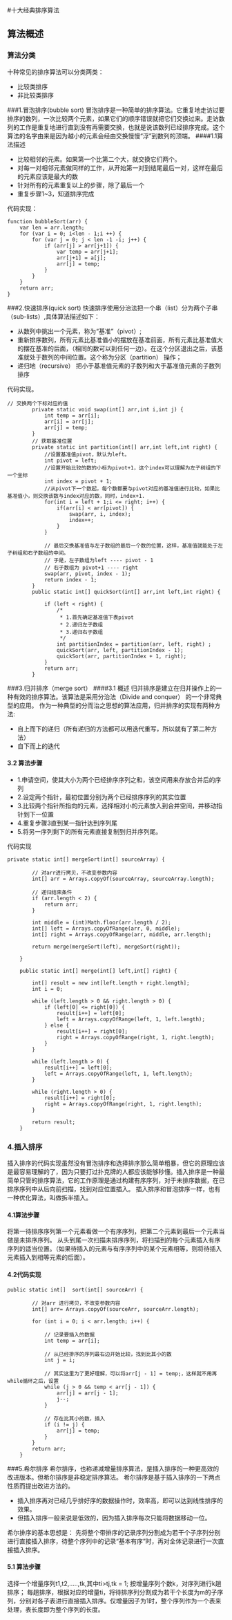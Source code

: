 #十大经典排序算法
## 算法概述
### 算法分类
十种常见的排序算法可以分类两类：
- 比较类排序
- 非比较类排序

###1.冒泡排序(bubble sort)
冒泡排序是一种简单的排序算法。它重复地走访过要排序的数列，一次比较两个元素，如果它们的顺序错误就把它们交换过来。走访数列的工作是重复地进行直到没有再需要交换，也就是说该数列已经排序完成。这个算法的名字由来是因为越小的元素会经由交换慢慢“浮”到数列的顶端。 
####1.1算法描述
- 比较相邻的元素。如果第一个比第二个大，就交换它们两个。
- 对每一对相邻元素做同样的工作，从开始第一对到结尾最后一对，这样在最后的元素应该是最大的数
- 针对所有的元素重复以上的步骤，除了最后一个
- 重复步骤1~3，知道排序完成

代码实现：
```
function bubbleSort(arr) {
    var len = arr.length;
    for (var i = 0; i<len - 1;i ++) {
        for (var j = 0; j < len -1 -i; j++) {
            if (arr[j] > arr[j+1]) {
                var temp = arr[j+1];
                arr[j+1] = a[j];
                arr[j] = temp;
            }
        }
    }
    return arr;
}
```
###2.快速排序(quick sort)
快速排序使用分治法把一个串（list）分为两个子串（sub-lists）,具体算法描述如下：
- 从数列中挑出一个元素，称为“基准”（pivot）;
- 重新排序数列，所有元素比基准值小的摆放在基准前面，所有元素比基准值大的摆在基准的后面，（相同的数可以到任何一边）。在这个分区退出之后，该基准就处于数列的中间位置。这个称为分区（partition） 操作；
- 递归地（recursive） 把小于基准值元素的子数列和大于基准值元素的子数列排序

代码实现。

```
// 交换两个下标对应的值
		private static void swap(int[] arr,int i,int j) {
			int temp = arr[i];
			arr[i] = arr[j];
			arr[j] = temp;
		}
		// 获取基准位置
		private static int partition(int[] arr,int left,int right) {
			//设置基准值pivot，默认为left。
			int pivot = left;
			//设置开始比较的数的小标为pivot+1，这个index可以理解为左子树组的下一个坐标
			int index = pivot + 1;
			//从pivot下一个数起，每个数都要与pivot对应的基准值进行比较，如果比基准值小，则交换该数与index对应的数，同时，index+1.
			for(int i = left + 1;i <= right; i++) {
				if(arr[i] < arr[pivot]) {
					swap(arr, i, index);
					index++;
				}
			}
			
			// 最后交换基准值与左子数组的最后一个数的位置，这样，基准值就能处于左子树组和右子数组的中间。
			// 于是，左子数组为left ---- pivot - 1
			// 右子数组为 pivot+1 ---- right
			swap(arr, pivot, index - 1);
			return index - 1;
		}
		public static int[] quickSort(int[] arr,int left,int right) {
			
			if (left < right) {
				/*
				 * 1.首先确定基准值下表pivot
				 * 2.递归左子数组
				 * 3.递归右子数组
				 */
				int partitionIndex = partition(arr, left, right) ;
				quickSort(arr, left, partitionIndex - 1);
				quickSort(arr, partitionIndex + 1, right);
			}
			return arr;
		}
```

###3.归并排序（merge sort）
####3.1 概述
归并排序是建立在归并操作上的一种有效的排序算法。该算法是采用分治法（Divide and conquer） 的一个非常典型的应用。
作为一种典型的分而治之思想的算法应用，归并排序的实现有两种方法:
- 自上而下的递归（所有递归的方法都可以用迭代重写，所以就有了第二种方法）
- 自下而上的迭代

#### 3.2 算法步骤
- 1.申请空间，使其大小为两个已经排序序列之和，该空间用来存放合并后的序列
- 2.设定两个指针，最初位置分别为两个已经排序序列的其实位置
- 3.比较两个指针所指向的元素，选择相对小的元素放入到合并空间，并移动指针到下一位置
- 4.重复步骤3直到某一指针达到序列尾
- 5.将另一序列剩下的所有元素直接复制到归并序列尾。

代码实现
```
private static int[] mergeSort(int[] sourceArray) {
				
		// 对arr进行拷贝，不改变参数内容
		int[] arr = Arrays.copyOf(sourceArray, sourceArray.length);
		
		// 递归结束条件
		if (arr.length < 2) {
			return arr;
		}
		
		int middle = (int)Math.floor(arr.length / 2);
		int[] left = Arrays.copyOfRange(arr, 0, middle);
		int[] right = Arrays.copyOfRange(arr, middle, arr.length);
		
		return merge(mergeSort(left), mergeSort(right));
		
	}
	
	public static int[] merge(int[] left,int[] right) {
		
		int[] result = new int[left.length + right.length];
		int i = 0;
		
		while (left.length > 0 && right.length > 0) {
			if (left[0] <= right[0]) {
				result[i++] = left[0];
				left = Arrays.copyOfRange(left, 1, left.length);
			} else {
				result[i++] = right[0];
				right = Arrays.copyOfRange(right, 1, right.length);
			}
		}
		
		while (left.length > 0) {
			result[i++] = left[0];
			left = Arrays.copyOfRange(left, 1, left.length);
		}
		
		while (right.length > 0) {
			result[i++] = right[0];
			right = Arrays.copyOfRange(right, 1, right.length);
		}
		
		return result;
	}
```

### 4.插入排序
  插入排序的代码实现虽然没有冒泡排序和选择排序那么简单粗暴，但它的原理应该是最容易理解的了，因为只要打过扑克牌的人都应该能够秒懂。插入排序是一种最简单只管的排序算法，它的工作原理是通过构建有序序列，对于未排序数据，在已排序序列中从后向前扫描，找到对应位置插入。
  插入排序和冒泡排序一样，也有一种优化算法，叫做拆半插入。
#### 4.1算法步骤
将第一待排序序列第一个元素看做一个有序序列，把第二个元素到最后一个元素当做是未排序序列。
从头到尾一次扫描未排序序列，将扫描到的每个元素插入有序序列的适当位置。（如果待插入的元素与有序序列中的某个元素相等，则将待插入元素插入到相等元素的后面）。
#### 4.2代码实现
```
public static int[]  sort(int[] sourceArr) {
		
		// 对arr 进行拷贝，不改变参数内容
		int[] arr= Arrays.copyOf(sourceArr, sourceArr.length);
		
		for (int i = 0; i < arr.length; i++) {
			
			// 记录要插入的数据
			int temp = arr[i];
			
			// 从已经排序的序列最右边开始比较，找到比其小的数
			int j = i;
			
			// 其实这里为了更好理解，可以将arr[j - 1] = temp;，这样就不用再while循环之后，设置
			while (j > 0 && temp < arr[j - 1]) {
				arr[j] = arr[j - 1];
				j--;
			}
			
			// 存在比其小的数，插入
			if (i != j) {
				arr[j] = temp;
			}
		}
		return arr;
	}
```

###5.希尔排序
希尔排序，也称递减增量排序算法，是插入排序的一种更高效的改进版本。但希尔排序是非稳定排序算法。
希尔排序是基于插入排序的一下两点性质而提出改进方法的。
- 插入排序再对已经几乎排好序的数据操作时，效率高，即可以达到线性排序的效果。
- 但插入排序一般来说是低效的，因为插入排序每次只能将数据移动一位。

希尔排序的基本思想是： 先将整个带排序的记录序列分割成为若干个子序列分别进行直接插入排序，待整个序列中的记录“基本有序”时，再对全体记录进行一次直接插入排序。

#### 5.1 算法步骤
选择一个增量序列t1,t2,.....,tk,其中ti>tj,tk = 1;
按增量序列个数k，对序列进行k趟排序；
每趟排序，根据对应的增量ti，将待排序列分割成为若干个长度为m的子序列，分别对各子表进行直接插入排序。仅增量因子为1时，整个序列作为一个表来处理，表长度即为整个序列的长度。